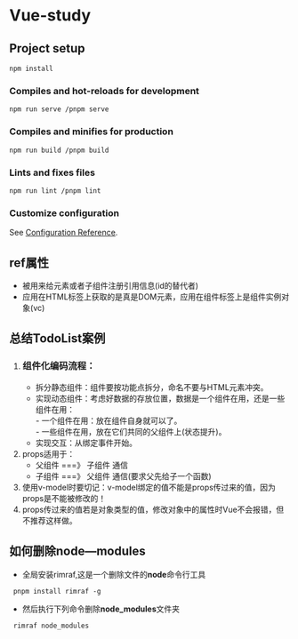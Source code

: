 # Vue-study

## Project setup
```
npm install
```

### Compiles and hot-reloads for development
```
npm run serve /pnpm serve
```

### Compiles and minifies for production
```
npm run build /pnpm build
```

### Lints and fixes files
```
npm run lint /pnpm lint
```

### Customize configuration
See [Configuration Reference](https://cli.vuejs.org/config/).

## ref属性
 - 被用来给元素或者子组件注册引用信息(id的替代者)
 - 应用在HTML标签上获取的是真是DOM元素，应用在组件标签上是组件实例对象(vc)
  
## **总结TodoList案例**
1. ### 组件化编码流程：
    - 拆分静态组件：组件要按功能点拆分，命名不要与HTML元素冲突。
    - 实现动态组件：考虑好数据的存放位置，数据是一个组件在用，还是一些组件在用：
    <br>  - 一个组件在用：放在组件自身就可以了。
    <br>  - 一些组件在用，放在它们共同的父组件上(状态提升)。
    - 实现交互：从绑定事件开始。
2. props适用于：
   - 父组件 ===》 子组件 通信
   - 子组件 ===》 父组件 通信(要求父先给子一个函数)
3. 使用v-model时要切记：v-model绑定的值不能是props传过来的值，因为props是不能被修改的！
4. props传过来的值若是对象类型的值，修改对象中的属性时Vue不会报错，但不推荐这样做。



## **如何删除node—modules**
+ 全局安装rimraf,这是一个删除文件的**node**命令行工具
```
 pnpm install rimraf -g
```
+ 然后执行下列命令删除**node_modules**文件夹
```
 rimraf node_modules
```
    
